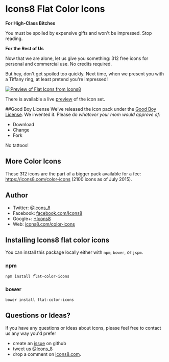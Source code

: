 # Icons8 Flat Color Icons

**For High-Class Bitches**

You must be spoiled by expensive gifts and won't be impressed. Stop reading.

**For the Rest of Us**

Now that we are alone, let us give you something: 312 free icons for personal and commercial use. No credits required.

But hey, don't get spoiled too quickly. Next time, when we present you with a Tiffany ring, at least pretend you're impressed!

[![Preview of Flat Icons from Icons8](https://cdnd.icons8.com/download/images/flat-color-icons.png)](https://icons8.github.io/flat-color-icons/)

There is available a live [preview](https://icons8.github.io/flat-color-icons/) of the icon set.

##Good Boy License
We’ve released the icon pack under the [Good Boy License](https://icons8.com/good-boy-license/). We invented it. Please do _whatever your mom would approve of:_
* Download
* Change
* Fork

No tattoos!

## More Color Icons

These 312 icons are the part of a bigger pack available for a fee: https://icons8.com/color-icons (2100 icons as of July 2015).

## Author

* Twitter: [@Icons_8](https://twitter.com/)
* Facebook: [facebook.com/Icons8](https://www.facebook.com/Icons8)
* Google+: [+Icons8](https://plus.google.com/+Icons8/posts)
* Web: [icons8.com/color-icons](https://icons8.com/color-icons)

## Installing Icons8 flat color icons

You can install this package locally either with `npm`, `bower`, or `jspm`.

### npm

```shell
npm install flat-color-icons
```

### bower

```shell
bower install flat-color-icons
```

## Questions or Ideas?

If you have any questions or ideas about icons, please feel free to contact us any way you'd prefer
* create an [issue](https://github.com/icons8/flat-color-icons/issues) on github
* tweet us [@Icons_8](https://twitter.com/)
* drop a comment on [icons8.com](https://icons8.com/c).
